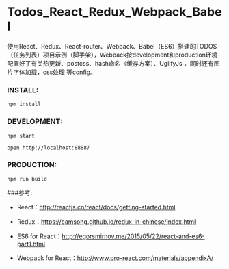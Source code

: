 # Todos_React_Redux_Webpack_Babel
使用React、Redux、React-router、Webpack、Babel（ES6）搭建的TODOS（任务列表）项目示例（脚手架），Webpack按development和production环境配置好了有关热更新、postcss、hash命名（缓存方案）、UglifyJs ，同时还有图片字体加载，css处理 等config。

### INSTALL:
```npm install```
### DEVELOPMENT:
```npm start```

``` open http://localhost:8888/ ```

### PRODUCTION:
```npm run build```

###参考:
* React：<http://reactjs.cn/react/docs/getting-started.html>

* Redux：<https://camsong.github.io/redux-in-chinese/index.html>

* ES6 for React：<http://egorsmirnov.me/2015/05/22/react-and-es6-part1.html>

* Webpack for React：<http://www.pro-react.com/materials/appendixA/>
